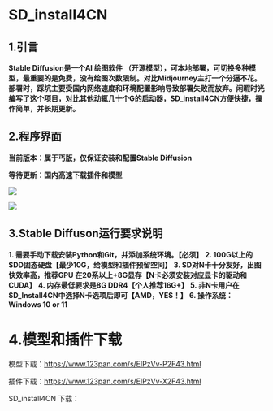# SD_install4CN
## 1.引言
**Stable Diffusion是一个AI 绘图软件 （开源模型），可本地部署，可切换多种模型，最重要的是免费，没有绘图次数限制。对比Midjourney主打一个分逼不花。
部署时，踩坑主要受国内网络速度和环境配置影响导致部署失败而放弃。闲暇时光编写了这个项目，对比其他动辄几十个G的启动器，SD_install4CN方便快捷，操作简单，并长期更新。**

## 2.程序界面
**当前版本：属于丐版，仅保证安装和配置Stable Diffusion**

**等待更新：国内高速下载插件和模型**

![](https://raw.githubusercontent.com/81NewArk/SD_install4CN/main/images/SD_install4CN_1.jpg)


![](https://raw.githubusercontent.com/81NewArk/SD_install4CN/main/images/SD_install4CN_2.png)

## 3.Stable Diffuson运行要求说明
**1. 需要手动下载安装Python和Git，并添加系统环境。【必须】**
**2. 100G以上的SDD固态硬盘【最少10G，给模型和插件预留空间】**
**3. SD对N卡十分友好，出图快效率高，推荐GPU 在20系以上+8G显存【N卡必须安装对应显卡的驱动和CUDA】**
**4. 内存最低要求是8G DDR4【个人推荐16G+】**
**5. 非N卡用户在SD_Install4CN中选择N卡选项后即可【AMD，YES！】**
**6. 操作系统：Windows 10 or 11**

# 4.模型和插件下载

模型下载：https://www.123pan.com/s/ElPzVv-P2F43.html

插件下载：https://www.123pan.com/s/ElPzVv-X2F43.html

SD_install4CN 下载：
